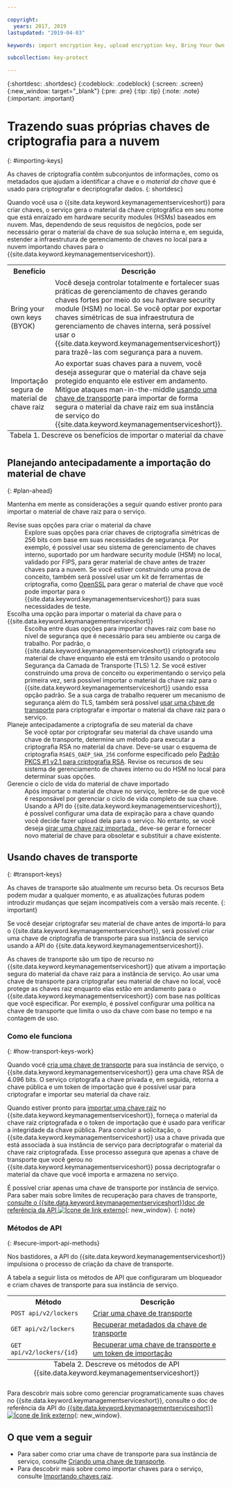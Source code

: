 ```yaml
---

copyright:
  years: 2017, 2019
lastupdated: "2019-04-03"

keywords: import encryption key, upload encryption key, Bring Your Own Key, BYOK, secure import, transport encryption key 

subcollection: key-protect

---
```


{:shortdesc: .shortdesc}
{:codeblock: .codeblock}
{:screen: .screen}
{:new_window: target="_blank"}
{:pre: .pre}
{:tip: .tip}
{:note: .note}
{:important: .important}

# Trazendo suas próprias chaves de criptografia para a nuvem
{: #importing-keys}

As chaves de criptografia contêm subconjuntos de informações, como os metadados que ajudam a identificar a chave e o _material da chave_ que é usado para criptografar e decriptografar dados.
{: shortdesc}

Quando você usa o {{site.data.keyword.keymanagementserviceshort}} para criar chaves, o serviço gera o material da chave criptográfica em seu nome que está enraizado em hardware security modules (HSMs) baseados em nuvem. Mas, dependendo de seus requisitos de negócios, pode ser necessário gerar o material da chave de sua solução interna e, em seguida, estender a infraestrutura de gerenciamento de chaves no local para a nuvem importando chaves para o {{site.data.keyword.keymanagementserviceshort}}.

<table>
  <th>Benefício</th>
  <th>Descrição</th>
  <tr>
    <td>Bring your own keys (BYOK) </td>
    <td>Você deseja controlar totalmente e fortalecer suas práticas de gerenciamento de chaves gerando chaves fortes por meio do seu hardware security module (HSM) no local. Se você optar por exportar chaves simétricas de sua infraestrutura de gerenciamento de chaves interna, será possível usar o {{site.data.keyword.keymanagementserviceshort}} para trazê-las com segurança para a nuvem.</td>
  </tr>
  <tr>
    <td>Importação segura de material de chave raiz</td>
    <td>Ao exportar suas chaves para a nuvem, você deseja assegurar que o material da chave seja protegido enquanto ele estiver em andamento. Mitigue ataques man-in-the-middle <a href="#transport-keys">usando uma chave de transporte</a> para importar de forma segura o material da chave raiz em sua instância de serviço do {{site.data.keyword.keymanagementserviceshort}}.</td>
  </tr>
  <caption style="caption-side:bottom;">Tabela 1. Descreve os benefícios de importar o material da chave</caption>
</table>


## Planejando antecipadamente a importação do material de chave
{: #plan-ahead}

Mantenha em mente as considerações a seguir quando estiver pronto para importar o material de chave raiz para o serviço.

<dl>
  <dt>Revise suas opções para criar o material da chave</dt>
    <dd>Explore suas opções para criar chaves de criptografia simétricas de 256 bits com base em suas necessidades de segurança. Por exemplo, é possível usar seu sistema de gerenciamento de chaves interno, suportado por um hardware security module (HSM) no local, validado por FIPS, para gerar material de chave antes de trazer chaves para a nuvem. Se você estiver construindo uma prova de conceito, também será possível usar um kit de ferramentas de criptografia, como <a href="https://www.openssl.org/" target="_blank">OpenSSL</a> para gerar o material de chave que você pode importar para o {{site.data.keyword.keymanagementserviceshort}} para suas necessidades de teste.</dd>
  <dt>Escolha uma opção para importar o material da chave para o {{site.data.keyword.keymanagementserviceshort}}</dt>
    <dd>Escolha entre duas opções para importar chaves raiz com base no nível de segurança que é necessário para seu ambiente ou carga de trabalho. Por padrão, o {{site.data.keyword.keymanagementserviceshort}} criptografa seu material de chave enquanto ele está em trânsito usando o protocolo Segurança da Camada de Transporte (TLS) 1.2. Se você estiver construindo uma prova de conceito ou experimentando o serviço pela primeira vez, será possível importar o material da chave raiz para o {{site.data.keyword.keymanagementserviceshort}} usando essa opção padrão. Se a sua carga de trabalho requerer um mecanismo de segurança além do TLS, também será possível <a href="#transport-keys">usar uma chave de transporte</a> para criptografar e importar o material da chave raiz para o serviço.</dd>
  <dt>Planeje antecipadamente a criptografia de seu material da chave</dt>
    <dd>Se você optar por criptografar seu material da chave usando uma chave de transporte, determine um método para executar a criptografia RSA no material da chave. Deve-se usar o esquema de criptografia <code>RSAES_OAEP_SHA_256</code> conforme especificado pelo <a href="https://tools.ietf.org/html/rfc3447" target="_blank">Padrão PKCS #1 v2.1 para criptografia RSA</a>. Revise os recursos de seu sistema de gerenciamento de chaves interno ou do HSM no local para determinar suas opções.</dd>
  <dt>Gerencie o ciclo de vida do material de chave importado</dt>
    <dd>Após importar o material de chave no serviço, lembre-se de que você é responsável por gerenciar o ciclo de vida completo de sua chave. Usando a API do {{site.data.keyword.keymanagementserviceshort}}, é possível configurar uma data de expiração para a chave quando você decide fazer upload dela para o serviço. No entanto, se você deseja <a href="/docs/services/key-protect?topic=key-protect-rotate-keys">girar uma chave raiz importada </a>, deve-se gerar e fornecer novo material de chave para obsoletar e substituir a chave existente. </dd>
</dl>

## Usando chaves de transporte
{: #transport-keys}

As chaves de transporte são atualmente um recurso beta. Os recursos Beta podem mudar a qualquer momento, e as atualizações futuras podem introduzir mudanças que sejam incompatíveis com a versão mais recente.
{: important}

Se você desejar criptografar seu material de chave antes de importá-lo para o {{site.data.keyword.keymanagementserviceshort}}, será possível criar uma chave de criptografia de transporte para sua instância de serviço usando a API do {{site.data.keyword.keymanagementserviceshort}}. 

As chaves de transporte são um tipo de recurso no {{site.data.keyword.keymanagementserviceshort}} que ativam a importação segura do material da chave raiz para a instância de serviço. Ao usar uma chave de transporte para criptografar seu material de chave no local, você protege as chaves raiz enquanto elas estão em andamento para o {{site.data.keyword.keymanagementserviceshort}} com base nas políticas que você especificar. Por exemplo, é possível configurar uma política na chave de transporte que limita o uso da chave com base no tempo e na contagem de uso.

### Como ele funciona
{: #how-transport-keys-work}

Quando você [cria uma chave de transporte](/docs/services/key-protect?topic=key-protect-create-transport-keys) para sua instância de serviço, o {{site.data.keyword.keymanagementserviceshort}} gera uma chave RSA de 4.096 bits. O serviço criptografa a chave privada e, em seguida, retorna a chave pública e um token de importação que é possível usar para criptografar e importar seu material da chave raiz. 

Quando estiver pronto para [importar uma chave raiz](/docs/services/key-protect?topic=key-protect-import-root-keys#api) no {{site.data.keyword.keymanagementserviceshort}}, forneça o material da chave raiz criptografada e o token de importação que é usado para verificar a integridade da chave pública. Para concluir a solicitação, o {{site.data.keyword.keymanagementserviceshort}} usa a chave privada que está associada à sua instância de serviço para decriptografar o material da chave raiz criptografada. Esse processo assegura que apenas a chave de transporte que você gerou no {{site.data.keyword.keymanagementserviceshort}} possa decriptografar o material da chave que você importa e armazena no serviço.

É possível criar apenas uma chave de transporte por instância de serviço. Para saber mais sobre limites de recuperação para chaves de transporte, [consulte o {{site.data.keyword.keymanagementserviceshort}}doc de referência da API ![Ícone de link externo](../../../icons/launch-glyph.svg "Ícone de link externo")](https://{DomainName}/apidocs/key-protect){: new_window}.
{: note} 

### Métodos de API
{: #secure-import-api-methods}

Nos bastidores, a API do {{site.data.keyword.keymanagementserviceshort}} impulsiona o processo de criação da chave de transporte.  

A tabela a seguir lista os métodos de API que configuraram um bloqueador e criam chaves de transporte para sua instância de serviço.

<table>
  <tr>
    <th>Método</th>
    <th>Descrição</th>
  </tr>
  <tr>
    <td><code>POST api/v2/lockers</code></td>
    <td><a href="/docs/services/key-protect?topic=key-protect-create-transport-keys">Criar uma chave de transporte</a></td>
  </tr>
  <tr>
    <td><code>GET api/v2/lockers</code></td>
    <td><a href="/docs/services/key-protect?topic=key-protect-create-transport-keys">Recuperar metadados da chave de transporte</a></td>
  </tr>
  <tr>
    <td><code>GET api/v2/lockers/{id}</code></td>
    <td><a href="/docs/services/key-protect?topic=key-protect-import-root-keys">Recuperar uma chave de transporte e um token de importação</a></td>
  </tr>
  <caption style="caption-side:bottom;">Tabela 2. Descreve os métodos de API {{site.data.keyword.keymanagementserviceshort}}</caption>
</table>

Para descobrir mais sobre como gerenciar programaticamente suas chaves no {{site.data.keyword.keymanagementserviceshort}}, consulte o doc de referência da API do [{{site.data.keyword.keymanagementserviceshort}}![Ícone de link externo](../../../icons/launch-glyph.svg "Ícone de link externo")](https://{DomainName}/apidocs/key-protect){: new_window}.

## O que vem a seguir

- Para saber como criar uma chave de transporte para sua instância de serviço, consulte [Criando uma chave de transporte](/docs/services/key-protect?topic=key-protect-create-transport-keys).
- Para descobrir mais sobre como importar chaves para o serviço, consulte [Importando chaves raiz](/docs/services/key-protect?topic=key-protect-import-root-keys). 
